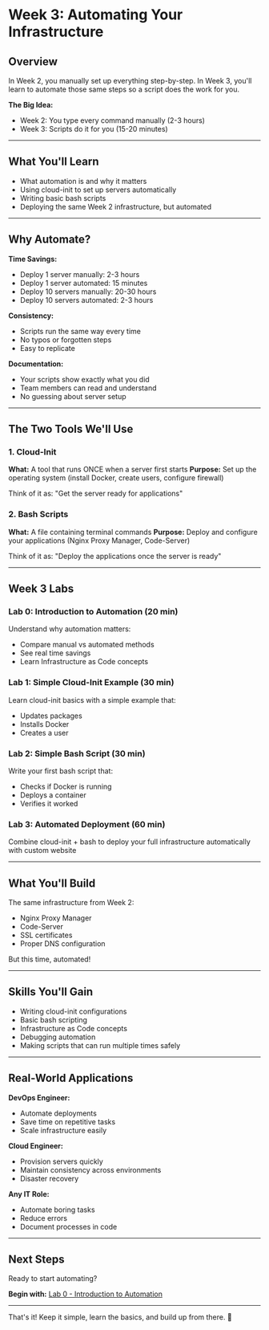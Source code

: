 # Week 3: Automating Your Infrastructure

## Overview

In Week 2, you manually set up everything step-by-step. In Week 3, you'll learn to automate those same steps so a script does the work for you.

**The Big Idea:**
- Week 2: You type every command manually (2-3 hours)
- Week 3: Scripts do it for you (15-20 minutes)

---

## What You'll Learn

- What automation is and why it matters
- Using cloud-init to set up servers automatically
- Writing basic bash scripts
- Deploying the same Week 2 infrastructure, but automated

---

## Why Automate?

**Time Savings:**
- Deploy 1 server manually: 2-3 hours
- Deploy 1 server automated: 15 minutes
- Deploy 10 servers manually: 20-30 hours
- Deploy 10 servers automated: 2-3 hours

**Consistency:**
- Scripts run the same way every time
- No typos or forgotten steps
- Easy to replicate

**Documentation:**
- Your scripts show exactly what you did
- Team members can read and understand
- No guessing about server setup

---

## The Two Tools We'll Use

### 1. Cloud-Init
**What:** A tool that runs ONCE when a server first starts
**Purpose:** Set up the operating system (install Docker, create users, configure firewall)

Think of it as: "Get the server ready for applications"

### 2. Bash Scripts
**What:** A file containing terminal commands
**Purpose:** Deploy and configure your applications (Nginx Proxy Manager, Code-Server)

Think of it as: "Deploy the applications once the server is ready"

---

## Week 3 Labs

### Lab 0: Introduction to Automation (20 min)
Understand why automation matters:
- Compare manual vs automated methods
- See real time savings
- Learn Infrastructure as Code concepts

### Lab 1: Simple Cloud-Init Example (30 min)
Learn cloud-init basics with a simple example that:
- Updates packages
- Installs Docker
- Creates a user

### Lab 2: Simple Bash Script (30 min)
Write your first bash script that:
- Checks if Docker is running
- Deploys a container
- Verifies it worked

### Lab 3: Automated Deployment (60 min)
Combine cloud-init + bash to deploy your full infrastructure automatically with custom website

---

## What You'll Build

The same infrastructure from Week 2:
- Nginx Proxy Manager
- Code-Server
- SSL certificates
- Proper DNS configuration

But this time, automated!

---

## Skills You'll Gain

- Writing cloud-init configurations
- Basic bash scripting
- Infrastructure as Code concepts
- Debugging automation
- Making scripts that can run multiple times safely

---

## Real-World Applications

**DevOps Engineer:**
- Automate deployments
- Save time on repetitive tasks
- Scale infrastructure easily

**Cloud Engineer:**
- Provision servers quickly
- Maintain consistency across environments
- Disaster recovery

**Any IT Role:**
- Automate boring tasks
- Reduce errors
- Document processes in code

---

## Next Steps

Ready to start automating?

**Begin with:** [Lab 0 - Introduction to Automation](./00-intro-to-automation.mdcl)

---

That's it! Keep it simple, learn the basics, and build up from there. 🚀
